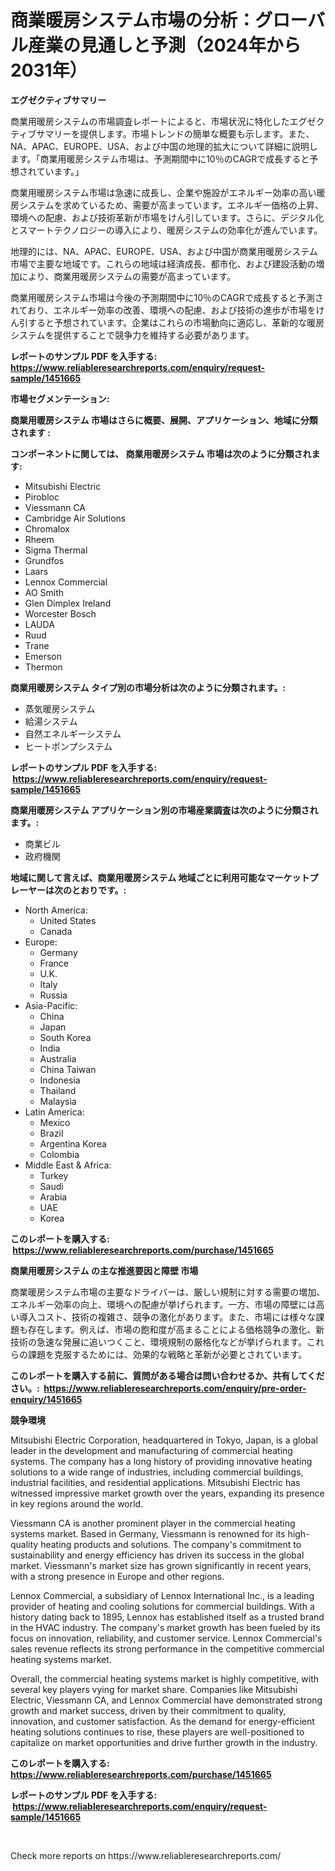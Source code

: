 <p><h1>商業暖房システム市場の分析：グローバル産業の見通しと予測（2024年から2031年）</h1></p><p><strong>エグゼクティブサマリー</strong></p>
<p><p>商業用暖房システムの市場調査レポートによると、市場状況に特化したエグゼクティブサマリーを提供します。市場トレンドの簡単な概要も示します。また、NA、APAC、EUROPE、USA、および中国の地理的拡大について詳細に説明します。「商業用暖房システム市場は、予測期間中に10％のCAGRで成長すると予想されています。」</p><p>商業用暖房システム市場は急速に成長し、企業や施設がエネルギー効率の高い暖房システムを求めているため、需要が高まっています。エネルギー価格の上昇、環境への配慮、および技術革新が市場をけん引しています。さらに、デジタル化とスマートテクノロジーの導入により、暖房システムの効率化が進んでいます。</p><p>地理的には、NA、APAC、EUROPE、USA、および中国が商業用暖房システム市場で主要な地域です。これらの地域は経済成長、都市化、および建設活動の増加により、商業用暖房システムの需要が高まっています。</p><p>商業用暖房システム市場は今後の予測期間中に10％のCAGRで成長すると予測されており、エネルギー効率の改善、環境への配慮、および技術の進歩が市場をけん引すると予想されています。企業はこれらの市場動向に適応し、革新的な暖房システムを提供することで競争力を維持する必要があります。</p></p>
<p><strong>レポートのサンプル PDF を入手する: <a href="https://www.reliableresearchreports.com/enquiry/request-sample/1451665">https://www.reliableresearchreports.com/enquiry/request-sample/1451665</a></strong></p>
<p><strong>市場セグメンテーション:</strong></p>
<p><strong> 商業用暖房システム 市場はさらに概要、展開、アプリケーション、地域に分類されます :</strong></p>
<p><strong>コンポーネントに関しては、 商業用暖房システム 市場は次のように分類されます: &nbsp;</strong></p>
<p><ul><li>Mitsubishi Electric</li><li>Pirobloc</li><li>Viessmann CA</li><li>Cambridge Air Solutions</li><li>Chromalox</li><li>Rheem</li><li>Sigma Thermal</li><li>Grundfos</li><li>Laars</li><li>Lennox Commercial</li><li>AO Smith</li><li>Glen Dimplex Ireland</li><li>Worcester Bosch</li><li>LAUDA</li><li>Ruud</li><li>Trane</li><li>Emerson</li><li>Thermon</li></ul></p>
<p><strong> 商業用暖房システム タイプ別の市場分析は次のように分類されます。:</strong></p>
<p><ul><li>蒸気暖房システム</li><li>給湯システム</li><li>自然エネルギーシステム</li><li>ヒートポンプシステム</li></ul></p>
<p><strong>レポートのサンプル PDF を入手する: &nbsp;<a href="https://www.reliableresearchreports.com/enquiry/request-sample/1451665">https://www.reliableresearchreports.com/enquiry/request-sample/1451665</a></strong></p>
<p><strong> 商業用暖房システム アプリケーション別の市場産業調査は次のように分類されます。:</strong></p>
<p><ul><li>商業ビル</li><li>政府機関</li></ul></p>
<p><strong>地域に関して言えば、商業用暖房システム 地域ごとに利用可能なマーケットプレーヤーは次のとおりです。:</strong></p>
<p><ul>
    <li>
        North America:
        <ul>
            <li>United States</li>
            <li>Canada</li>
        </ul>
    </li>
    <li>
        Europe:
        <ul>
            <li>Germany</li>
            <li>France</li>
            <li>U.K.</li>
            <li>Italy</li>
            <li>Russia</li>
        </ul>
    </li>
    <li>
        Asia-Pacific:
        <ul>
            <li>China</li>
            <li>Japan</li>
            <li>South Korea</li>
            <li>India</li>
            <li>Australia</li>
            <li>China Taiwan</li>
            <li>Indonesia</li>
            <li>Thailand</li>
            <li>Malaysia</li>
        </ul>
    </li>
    <li>
        Latin America:
        <ul>
            <li>Mexico</li>
            <li>Brazil</li>
            <li>Argentina Korea</li>
            <li>Colombia</li>
        </ul>
    </li>
    <li>
        Middle East & Africa:
        <ul>
            <li>Turkey</li>
            <li>Saudi</li>
            <li>Arabia</li>
            <li>UAE</li>
            <li>Korea</li>
        </ul>
    </li>
    </ul></p>
<p><strong>このレポートを購入する: &nbsp;<a href="https://www.reliableresearchreports.com/purchase/1451665">https://www.reliableresearchreports.com/purchase/1451665</a></strong></p>
<p><strong>商業用暖房システム の主な推進要因と障壁 市場</strong></p>
<p><p>商業暖房システム市場の主要なドライバーは、厳しい規制に対する需要の増加、エネルギー効率の向上、環境への配慮が挙げられます。一方、市場の障壁には高い導入コスト、技術の複雑さ、競争の激化があります。また、市場には様々な課題も存在します。例えば、市場の飽和度が高まることによる価格競争の激化、新技術の急速な発展に追いつくこと、環境規制の厳格化などが挙げられます。これらの課題を克服するためには、効果的な戦略と革新が必要とされています。</p></p>
<p><strong>このレポートを購入する前に、質問がある場合は問い合わせるか、共有してください。:&nbsp; <a href="https://www.reliableresearchreports.com/enquiry/pre-order-enquiry/1451665">https://www.reliableresearchreports.com/enquiry/pre-order-enquiry/1451665</a></strong></p>
<p><strong>競争環境</strong></p>
<p><p>Mitsubishi Electric Corporation, headquartered in Tokyo, Japan, is a global leader in the development and manufacturing of commercial heating systems. The company has a long history of providing innovative heating solutions to a wide range of industries, including commercial buildings, industrial facilities, and residential applications. Mitsubishi Electric has witnessed impressive market growth over the years, expanding its presence in key regions around the world.</p><p>Viessmann CA is another prominent player in the commercial heating systems market. Based in Germany, Viessmann is renowned for its high-quality heating products and solutions. The company's commitment to sustainability and energy efficiency has driven its success in the global market. Viessmann's market size has grown significantly in recent years, with a strong presence in Europe and other regions.</p><p>Lennox Commercial, a subsidiary of Lennox International Inc., is a leading provider of heating and cooling solutions for commercial buildings. With a history dating back to 1895, Lennox has established itself as a trusted brand in the HVAC industry. The company's market growth has been fueled by its focus on innovation, reliability, and customer service. Lennox Commercial's sales revenue reflects its strong performance in the competitive commercial heating systems market.</p><p>Overall, the commercial heating systems market is highly competitive, with several key players vying for market share. Companies like Mitsubishi Electric, Viessmann CA, and Lennox Commercial have demonstrated strong growth and market success, driven by their commitment to quality, innovation, and customer satisfaction. As the demand for energy-efficient heating solutions continues to rise, these players are well-positioned to capitalize on market opportunities and drive further growth in the industry.</p></p>
<p><strong>このレポートを購入する: &nbsp; <a href="https://www.reliableresearchreports.com/purchase/1451665">https://www.reliableresearchreports.com/purchase/1451665</a></strong></p>
<p><strong>レポートのサンプル PDF を入手する: &nbsp;<a href="https://www.reliableresearchreports.com/enquiry/request-sample/1451665">https://www.reliableresearchreports.com/enquiry/request-sample/1451665</a></strong><strong></strong></p>
<p>&nbsp;</p>
<p>Check more reports on https://www.reliableresearchreports.com/</p>